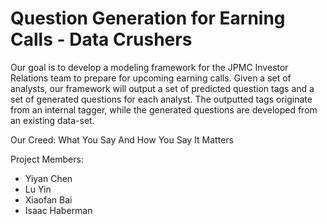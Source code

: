 # Question Generation for Earning Calls - Data Crushers

Our goal is to develop a modeling framework for the JPMC Investor Relations team to prepare for upcoming earning calls.  Given a set of analysts, our framework will output a set of predicted question tags and a set of generated questions for each analyst.  The outputted tags originate from an internal tagger, while the generated questions are developed from an existing data-set.

Our Creed: What You Say And How You Say It Matters

Project Members:
- Yiyan Chen
- Lu Yin
- Xiaofan Bai
- Isaac Haberman
